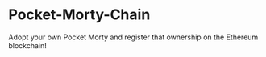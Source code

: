# Pocket-Morty-Chain
Adopt your own Pocket Morty and register that ownership on the Ethereum blockchain!
